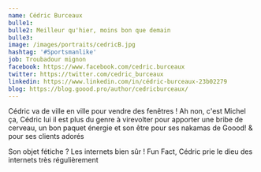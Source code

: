 ```yaml
---
name: Cédric Burceaux
bulle1: 
bulle2: Meilleur qu'hier, moins bon que demain
bulle3: 
image: /images/portraits/cedricB.jpg
hashtag: '#Sportsmanlike'
job: Troubadour mignon
facebook: https://www.facebook.com/cedric.burceaux
twitter: https://twitter.com/cedric_burceaux
linkedin: https://www.linkedin.com/in/cédric-burceaux-23b02279
blog: https://blog.goood.pro/author/cedricburceaux/
---
```

Cédric va de ville en ville pour vendre des fenêtres ! Ah non, c'est Michel ça, Cédric lui il est plus du genre à virevolter pour apporter une bribe de cerveau, un bon paquet énergie et son être pour ses nakamas de Goood! & pour ses clients adorés

Son objet fétiche ? Les internets bien sûr ! Fun Fact, Cédric prie le dieu des internets très régulièrement
